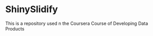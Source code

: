 ShinySlidify
============

This is a repository used n the Coursera Course of Developing Data Products
